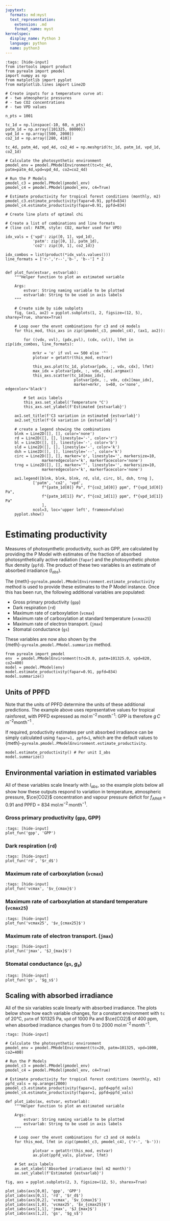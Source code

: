```yaml
---
jupytext:
  formats: md:myst
  text_representation:
    extension: .md
    format_name: myst
kernelspec:
  display_name: Python 3
  language: python
  name: python3
---
```



```{code-cell} python
:tags: [hide-input]
from itertools import product
from pyrealm import pmodel
import numpy as np
from matplotlib import pyplot
from matplotlib.lines import Line2D

# Create inputs for a temperature curve at:
# - two atmospheric pressures
# - two CO2 concentrations
# - two VPD values

n_pts = 1001

tc_1d = np.linspace(-10, 60, n_pts)
patm_1d = np.array([101325, 80000])
vpd_1d = np.array([500, 2000])
co2_1d = np.array([280, 410]) 

tc_4d, patm_4d, vpd_4d, co2_4d = np.meshgrid(tc_1d, patm_1d, vpd_1d, co2_1d)

# Calculate the photosynthetic environment 
pmodel_env = pmodel.PModelEnvironment(tc=tc_4d, patm=patm_4d,vpd=vpd_4d, co2=co2_4d)  

# Run the P Models
pmodel_c3 = pmodel.PModel(pmodel_env)
pmodel_c4 = pmodel.PModel(pmodel_env, c4=True)

# Estimate productivity for tropical forest conditions (monthly, m2)
pmodel_c3.estimate_productivity(fapar=0.91, ppfd=834)
pmodel_c4.estimate_productivity(fapar=0.91, ppfd=834)

# Create line plots of optimal chi

# Create a list of combinations and line formats 
# (line col: PATM, style: CO2, marker used for VPD)

idx_vals = {'vpd': zip([0, 1], vpd_1d), 
            'patm': zip([0, 1], patm_1d), 
            'co2': zip([0, 1], co2_1d)}

idx_combos = list(product(*idx_vals.values()))
line_formats = ['r-','r--','b-', 'b--'] * 2


def plot_fun(estvar, estvarlab):
    """Helper function to plot an estimated variable

    Args:
        estvar: String naming variable to be plotted
        estvarlab: String to be used in axis labels
    """

    # Create side by side subplots
    fig, (ax1, ax2) = pyplot.subplots(1, 2, figsize=(12, 5), sharey=True, sharex=True)

    # Loop over the envnt combinations for c3 and c4 models
    for this_mod, this_axs in zip((pmodel_c3, pmodel_c4), (ax1, ax2)):

        for ((vdx, vvl), (pdx,pvl), (cdx, cvl)), lfmt in zip(idx_combos, line_formats):

            mrkr = 'o' if vvl == 500 else '^'
            plotvar = getattr(this_mod, estvar)

            this_axs.plot(tc_1d, plotvar[pdx, :, vdx, cdx], lfmt)
            max_idx = plotvar[pdx, :, vdx, cdx].argmax()
            this_axs.scatter(tc_1d[max_idx], 
                              plotvar[pdx, :, vdx, cdx][max_idx],
                              marker=mrkr,  s=60, c='none', edgecolor='black')
        
        # Set axis labels
        this_axs.set_xlabel('Temperature °C')
        this_axs.set_ylabel(f'Estimated {estvarlab}')

    ax1.set_title(f'C3 variation in estimated {estvarlab}')
    ax2.set_title(f'C4 variation in {estvarlab}')

    # create a legend showing the combinations
    blnk = Line2D([], [], color='none')
    rd = Line2D([], [], linestyle='-', color='r')
    bl = Line2D([], [], linestyle='-', color='b')
    sld = Line2D([], [], linestyle='-', color='k')
    dsh = Line2D([], [], linestyle='--', color='k')
    circ = Line2D([], [], marker='o', linestyle='', markersize=10,
                markeredgecolor='k', markerfacecolor='none')
    trng = Line2D([], [], marker='^', linestyle='', markersize=10, 
                markeredgecolor='k', markerfacecolor='none')

    ax1.legend([blnk, blnk, blnk, rd, sld, circ, bl, dsh, trng ], 
            ['patm', 'co2', 'vpd', 
                f"{patm_1d[0]} Pa", f"{co2_1d[0]} ppm", f"{vpd_1d[0]} Pa",
                f"{patm_1d[1]} Pa", f"{co2_1d[1]} ppm", f"{vpd_1d[1]} Pa"
                ], 
            ncol=3, loc='upper left', frameon=False)
    pyplot.show()

```

# Estimating productivity

Measures of photosynthetic productivity, such as GPP, are calculated by
providing the P Model with estimates of the fraction of absorbed
photosynthetically active radiation (`fapar`) and the photosynthetic photon flux
density (`ppfd`). The product of these two variables is an estimate of absorbed
irradiance ($I_{abs}$).

The {meth}`~pyrealm.pmodel.PModelEnvironment.estimate_productivity` method is 
used to provide these estimates to the P Model instance. Once this has been run,
the following additional variables are populated:

* Gross primary productivity (``gpp``)
* Dark respiration (``rd``)
* Maximum rate of carboxylation (``vcmax``)
* Maximum rate of carboxylation at standard temperature (``vcmax25``)
* Maximum rate of electron transport. (``jmax``)
* Stomatal conductance (``gs``)

These variables are now also shown by the {meth}`~pyrealm.pmodel.PModel.summarize` 
method. 

```{code-cell} ipython3
from pyrealm import pmodel
env  = pmodel.PModelEnvironment(tc=20.0, patm=101325.0, vpd=820, co2=400)
model = pmodel.PModel(env)
model.estimate_productivity(fapar=0.91, ppfd=834)
model.summarize()
```

## Units of PPFD

Note that the units of PPFD determine the units of these additional predictions. 
The example above uses representative values for tropical rainforest, with PPFD 
expressed as $\text{mol}\,m^{-2}\,\text{month}^{-1}$: GPP is 
therefore $g\,C\,m^{-2}\text{month}^{-1}$ . 

If required, productivity estimates per unit absorbed irradiance can be simply
calculated using ``fapar=1, ppfd=1``, which are the default values to
{meth}`~pyrealm.pmodel.PModelEnvironment.estimate_productivity`.

```{code-cell} ipython3
model.estimate_productivity() # Per unit I_abs
model.summarize()
```

## Environmental variation in estimated variables

All of these variables scale linearly with $I_{abs}$, so the example plots below
all show how these outputs respond to variation in temperature, atmospheric
pressure, $\ce{CO2}$ concentration and vapour pressure deficit for $f_{APAR}$ = 0.91 
and PPFD = 834 $\text{mol}\,m^{-2}\,\text{month}^{-1}$.

### Gross primary productivity (``gpp``, GPP)


```{code-cell} python
:tags: [hide-input]
plot_fun('gpp', 'GPP')
```

### Dark respiration (``rd``)


```{code-cell} python
:tags: [hide-input]
plot_fun('rd', '$r_d$')
```

### Maximum rate of carboxylation (``vcmax``)


```{code-cell} python
:tags: [hide-input]
plot_fun('vcmax', '$v_{cmax}$')
```

### Maximum rate of carboxylation at standard temperature (``vcmax25``)

```{code-cell} python
:tags: [hide-input]
plot_fun('vcmax25', '$v_{cmax25}$')
```

### Maximum rate of electron transport. (``jmax``)

```{code-cell} python
:tags: [hide-input]
plot_fun('jmax', '$J_{max}$')
```

### Stomatal conductance (``gs``, $g_s$)

```{code-cell} python
:tags: [hide-input]
plot_fun('gs', '$g_s$')
```


## Scaling with absorbed irradiance

All of the six variables scale linearly with absorbed irradiance. The plots
below show how each variable changes, for a constant environment with `tc` of
20°C, `patm` of 101325 Pa, `vpd` of 1000 Pa and $\ce{CO2}$ of 400 ppm, when
absorbed irradiance changes from 0 to 2000 $\text{mol}\,m^{-2}\,\text{month}^{-1}$.

```{code-cell} python
:tags: [hide-input]

# Calculate the photosynthetic environment 
pmodel_env = pmodel.PModelEnvironment(tc=20, patm=101325, vpd=1000, co2=400)  

# Run the P Models
pmodel_c3 = pmodel.PModel(pmodel_env)
pmodel_c4 = pmodel.PModel(pmodel_env, c4=True)

# Estimate productivity for tropical forest conditions (monthly, m2)
ppfd_vals = np.arange(2000)
pmodel_c3.estimate_productivity(fapar=1, ppfd=ppfd_vals)
pmodel_c4.estimate_productivity(fapar=1, ppfd=ppfd_vals)

def plot_iabs(ax, estvar, estvarlab):
    """Helper function to plot an estimated variable

    Args:
        estvar: String naming variable to be plotted
        estvarlab: String to be used in axis labels
    """

    # Loop over the envnt combinations for c3 and c4 models
    for this_mod, lfmt in zip((pmodel_c3, pmodel_c4), ('r-', 'b-')):

            plotvar = getattr(this_mod, estvar)
            ax.plot(ppfd_vals, plotvar, lfmt)
            
    # Set axis labels
    ax.set_xlabel('Absorbed irradiance (mol m2 month)')
    ax.set_ylabel(f'Estimated {estvarlab}')

fig, axs = pyplot.subplots(2, 3, figsize=(12, 5), sharex=True)

plot_iabs(axs[0,0], 'gpp', 'GPP')
plot_iabs(axs[0,1], 'rd', '$r_d$')
plot_iabs(axs[0,2], 'vcmax', '$v_{cmax}$')
plot_iabs(axs[1,0], 'vcmax25', '$v_{cmax25}$')
plot_iabs(axs[1,1], 'jmax', '$J_{max}$')
plot_iabs(axs[1,2], 'gs', '$g_s$')

```